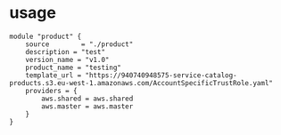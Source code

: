 
# usage

    module "product" {
        source        = "./product"
        description = "test"
        version_name = "v1.0"
        product_name = "testing"
        template_url = "https://940740948575-service-catalog-products.s3.eu-west-1.amazonaws.com/AccountSpecificTrustRole.yaml"
        providers = {
            aws.shared = aws.shared
            aws.master = aws.master
        }
    }
